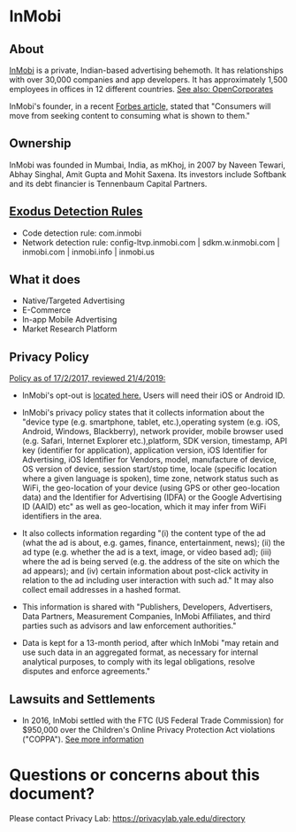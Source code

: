 # InMobi

## About

[InMobi](https://www.inmobi.com/) is a private, Indian-based advertising behemoth.  It has relationships with over 30,000 companies and app developers. It has approximately 1,500 employees in offices in 12 different countries. [See also: OpenCorporates](https://opencorporates.com/companies/us_ca/C3422070)

InMobi's founder, in a recent [Forbes article,](http://www.forbesindia.com/article/leaderboard/inmobi-wants-to-glue-your-attention-to-your-lock-screen/53095/1) stated that "Consumers will move from seeking content to consuming what is shown to them."  

## Ownership

InMobi was founded in Mumbai, India, as mKhoj, in 2007 by Naveen Tewari, Abhay Singhal, Amit Gupta and Mohit Saxena.  Its investors include Softbank and its debt financier is Tennenbaum Capital Partners.  


## [Exodus Detection Rules](https://exodus-privacy.eu.org)

* Code detection rule: com.inmobi
* Network detection rule: config-ltvp.inmobi.com | sdkm.w.inmobi.com | inmobi.com | inmobi.info | inmobi.us

## What it does

* Native/Targeted Advertising
* E-Commerce
* In-app Mobile Advertising
* Market Research Platform

## Privacy Policy

[Policy as of 17/2/2017, reviewed 21/4/2019:](https://www.inmobi.com/privacy-policy/)

* InMobi's opt-out is [located here.](https://www.inmobi.com/page/opt-out/)  Users will need their iOS or Android ID.  

* InMobi's privacy policy states that it collects information about the "device type (e.g. smartphone, tablet, etc.),operating system (e.g. iOS, Android, Windows, Blackberry), network provider, mobile browser used (e.g. Safari, Internet Explorer etc.),platform, SDK version, timestamp, API key (identifier for application), application version, iOS Identifier for Advertising, iOS Identifier for Vendors, model, manufacture of device, OS version of device, session start/stop time, locale (specific location where a given language is spoken), time zone, network status such as WiFi, the geo-location of your device (using GPS or other geo-location data) and the Identifier for Advertising (IDFA) or the Google Advertising ID (AAID) etc" as well as geo-location, which it may infer from WiFi identifiers in the area.   

* It also collects information regarding "(i) the content type of the ad (what the ad is about, e.g. games, finance, entertainment, news); (ii) the ad type (e.g. whether the ad is a text, image, or video based ad); (iii) where the ad is being served (e.g. the address of the site on which the ad appears); and (iv) certain information about post-click activity in relation to the ad including user interaction with such ad."  It may also collect email addresses in a hashed format. 

* This information is shared with "Publishers, Developers, Advertisers, Data Partners, Measurement Companies, InMobi Affiliates, and third parties such as advisors and law enforcement authorities."  

* Data is kept for a 13-month period, after which InMobi "may retain and use such data in an aggregated format, as necessary for internal analytical purposes, to comply with its legal obligations, resolve disputes and enforce agreements."

## Lawsuits and Settlements

* In 2016, InMobi settled with the FTC (US Federal Trade Commission) for $950,000 over the Children's Online Privacy Protection Act violations ("COPPA").  [See more information](https://www.ftc.gov/news-events/press-releases/2016/06/mobile-advertising-network-inmobi-settles-ftc-charges-it-tracked)

# Questions or concerns about this document?
Please contact Privacy Lab: https://privacylab.yale.edu/directory
